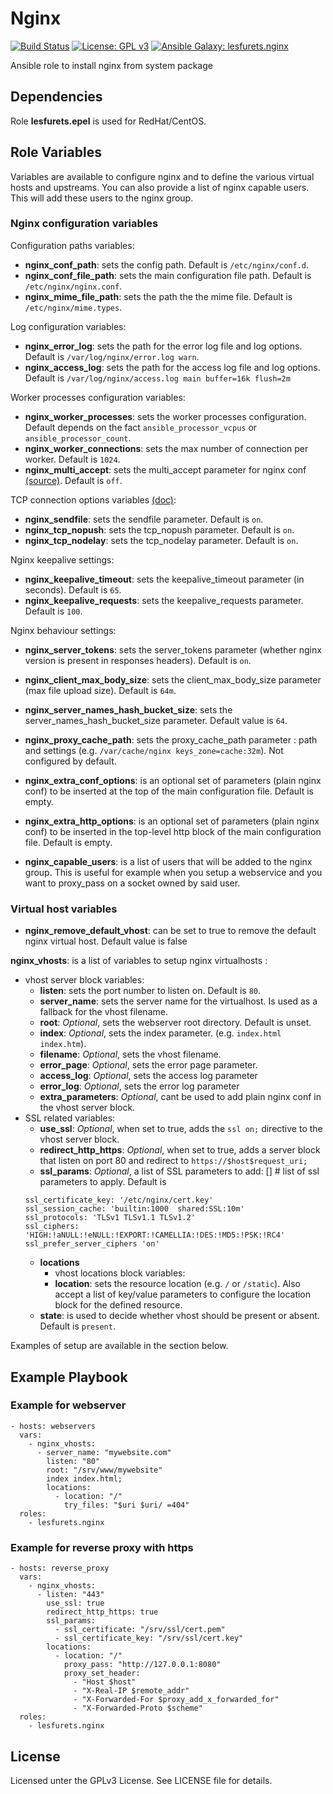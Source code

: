 Nginx
=========

[![Build Status](https://travis-ci.org/lesfurets/ansible-role-nginx.svg?branch=master)](https://travis-ci.org/lesfurets/ansible-role-nginx)
[![License: GPL v3](https://img.shields.io/badge/License-GPLv3-blue.svg)](https://www.gnu.org/licenses/gpl-3.0)
[![Ansible Galaxy: lesfurets.nginx](https://img.shields.io/badge/galaxy-lesfurets.nginx-blueviolet.svg)](https://galaxy.ansible.com/lesfurets/nginx)

Ansible role to install nginx from system package

## Dependencies

Role **lesfurets.epel** is used for RedHat/CentOS.

## Role Variables

Variables are available to configure nginx and to define the various virtual hosts and upstreams.
You can also provide a list of nginx capable users. This will add these users to the nginx group.


### Nginx configuration variables

Configuration paths variables:
- **nginx_conf_path**: sets the config path. Default is `/etc/nginx/conf.d`.
- **nginx_conf_file_path**: sets the main configuration file path. Default is `/etc/nginx/nginx.conf`.
- **nginx_mime_file_path**: sets the path the the mime file. Default is `/etc/nginx/mime.types`.

Log configuration variables:
- **nginx_error_log**: sets the path for the error log file and log options. Default is `/var/log/nginx/error.log warn`.
- **nginx_access_log**: sets the path for the access log file and log options. Default is `/var/log/nginx/access.log main buffer=16k flush=2m`

Worker processes configuration variables:
- **nginx_worker_processes**: sets the worker processes configuration. Default depends on the fact `ansible_processor_vcpus` or `ansible_processor_count`.
- **nginx_worker_connections**: sets the max number of connection per worker. Default is `1024`.
- **nginx_multi_accept**: sets the multi_accept parameter for nginx conf [(source)](http://nginx.org/en/docs/ngx_core_module.html#multi_accept). Default is `off`.

TCP connection options variables [(doc)](https://docs.nginx.com/nginx/admin-guide/web-server/serving-static-content/#optimizing-performance-for-serving-content):
- **nginx_sendfile**: sets the sendfile parameter. Default is `on`.
- **nginx_tcp_nopush**: sets the tcp_nopush parameter. Default is `on`.
- **nginx_tcp_nodelay**: sets the tcp_nodelay parameter. Default is `on`.

Nginx keepalive settings:
- **nginx_keepalive_timeout**: sets the keepalive_timeout parameter (in seconds). Default is `65`.
- **nginx_keepalive_requests**: sets the keepalive_requests parameter. Default is `100`.

Nginx behaviour settings:
- **nginx_server_tokens**: sets the server_tokens parameter (whether nginx version is present in responses headers). Default is `on`.
- **nginx_client_max_body_size**: sets the client_max_body_size parameter (max file upload size). Default is `64m`.
- **nginx_server_names_hash_bucket_size**: sets the server_names_hash_bucket_size parameter. Default value is `64`.
- **nginx_proxy_cache_path**: sets the proxy_cache_path parameter : path and settings (e.g. `/var/cache/nginx keys_zone=cache:32m`). Not configured by default.


- **nginx_extra_conf_options**: is an optional set of parameters (plain nginx conf) to be inserted at the top of the main configuration file. Default is empty.
- **nginx_extra_http_options**: is an optional set of parameters (plain nginx conf) to be inserted in the top-level http block of the main configuration file. Default is empty.

- **nginx_capable_users**: is a list of users that will be added to the nginx group. This is useful for example when you setup a webservice and you want to proxy_pass on a socket owned by said user.

### Virtual host variables

- **nginx_remove_default_vhost**: can be set to true to remove the default nginx virtual host. Default value is false

**nginx_vhosts**: is a list of variables to setup nginx virtualhosts :
- vhost server block variables:
  - **listen**: sets the port number to listen on. Default is `80`.
  - **server_name**: sets the server name for the virtualhost. Is used as a fallback for the vhost filename.
  - **root**: *Optional*, sets the webserver root directory. Default is unset.
  - **index**: *Optional*, sets the index parameter. (e.g. `index.html index.htm`).
  - **filename**: *Optional*, sets the vhost filename.
  - **error_page**: *Optional*, sets the error page parameter.
  - **access_log**: *Optional*, sets the access log parameter
  - **error_log**: *Optional*, sets the error log parameter
  - **extra_parameters**: *Optional*, cant be used to add plain nginx conf in the vhost server block.
- SSL related variables:
  - **use_ssl**: *Optional*, when set to true, adds the `ssl on;` directive to the vhost server block.
  - **redirect_http_https**: *Optional*, when set to true, adds a server block that listen on port 80 and redirect to `https://$host$request_uri;`
  - **ssl_params**: *Optional*, a list of SSL parameters to add: [] # list of ssl parameters to apply. Default is 
  ```ssl_certificate: '/etc/nginx/cert.crt'
  ssl_certificate_key: '/etc/nginx/cert.key'
  ssl_session_cache: 'builtin:1000  shared:SSL:10m'
  ssl_protocols: 'TLSv1 TLSv1.1 TLSv1.2'
  ssl_ciphers: 'HIGH:!aNULL:!eNULL:!EXPORT:!CAMELLIA:!DES:!MD5:!PSK:!RC4'
  ssl_prefer_server_ciphers 'on'
  ```
  - **locations**
    - vhost locations block variables:
    - **location**: sets the resource location (e.g. `/` or `/static`). Also accept a list of key/value parameters to configure the location block for the defined resource.
  - **state**: is used to decide whether vhost should be present or absent. Default is `present`.


Examples of setup are available in the section below.

## Example Playbook

### Example for webserver

```
- hosts: webservers
  vars:
    - nginx_vhosts:
      - server_name: "mywebsite.com"
        listen: "80"
        root: "/srv/www/mywebsite"
		index index.html;
		locations:
		  - location: "/"
		    try_files: "$uri $uri/ =404"
  roles:
    - lesfurets.nginx
```

### Example for reverse proxy with https

```
- hosts: reverse_proxy
  vars:
    - nginx_vhosts:
      - listen: "443"
        use_ssl: true
        redirect_http_https: true
        ssl_params:
          - ssl_certificate: "/srv/ssl/cert.pem"
          - ssl_certificate_key: "/srv/ssl/cert.key"
        locations:
          - location: "/"
            proxy_pass: "http://127.0.0.1:8080"
            proxy_set_header:
              - "Host $host"
              - "X-Real-IP $remote_addr"
              - "X-Forwarded-For $proxy_add_x_forwarded_for"
              - "X-Forwarded-Proto $scheme"
  roles:
    - lesfurets.nginx
```

## License

Licensed unter the GPLv3 License. See LICENSE file for details.
